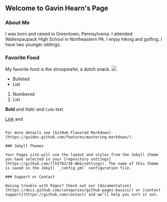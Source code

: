 ## Welcome to Gavin Hearn's Page

### About Me

I was born and raised in Greentown, Pennsylvania. I attended Wallenpaupack High School in Northeastern PA. I enjoy hiking and golfing. I have two younger siblings.

### Favorite Food
My favorite food is the stroopwafel, a dutch snack.
<img src="https://www.google.com/url?sa=i&url=https%3A%2F%2Fen.wikipedia.org%2Fwiki%2FStroopwafel&psig=AOvVaw2SfCA4Wbv0xctO9hKsETRE&ust=1602535947588000&source=images&cd=vfe&ved=0CAIQjRxqFwoTCODIqOG1rewCFQAAAAAdAAAAABAD">
- Bulleted
- List

1. Numbered
2. List

**Bold** and _Italic_ and `Code` text

[Link](url) and 
```

For more details see [GitHub Flavored Markdown](https://guides.github.com/features/mastering-markdown/).

### Jekyll Themes

Your Pages site will use the layout and styles from the Jekyll theme you have selected in your [repository settings](https://github.com/llh5783/SE-Web/settings). The name of this theme is saved in the Jekyll `_config.yml` configuration file.

### Support or Contact

Having trouble with Pages? Check out our [documentation](https://docs.github.com/categories/github-pages-basics/) or [contact support](https://github.com/contact) and we’ll help you sort it out.
